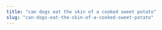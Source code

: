 ```yaml
---
title: "can dogs eat the skin of a cooked sweet potato"
slug: "can-dogs-eat-the-skin-of-a-cooked-sweet-potato"
---
```


